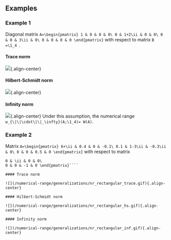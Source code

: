 Examples
--------

### Example 1

Diagonal matrix ````A=\begin{pmatrix} 1 & 0 & 0 & 0\
0 & 1+2\ii & 0 & 0\
0 & 0 & 3\ii & 0\
0 & 0 & 0 & 0 \end{pmatrix}```` with respect to matrix ``B =\1_4 ``.

#### Trace norm

![](/numerical-range/generalizations/nr_diagonal_id_trace.gif){.align-center}

#### Hilbert-Schmidt norm

![](/numerical-range/generalizations/nr_diagonal_id_hs.gif){.align-center}

#### Infinity norm

![](/numerical-range/generalizations/nr_diagonal_id_inf.gif){.align-center}
Under this assumption, the numerical range
``w_{\|\|\cdot\|\|_\infty}(A;\1_4)= W(A)``.

### Example 2

Matrix ````A=\begin{pmatrix} 6+\ii & 0.4 & 0 & -0.1\
0.1 & 1-3\ii & -0.3\ii & 0\
0 & 0 & 0.5 & 0 \end{pmatrix}```` with respect to matrix
````B=\begin{pmatrix} 1.2 & 0 & 0 & 0\
0 & \ii & 0 & 0\
0 & 0 & -1 & 0 \end{pmatrix}````

#### Trace norm

![](/numerical-range/generalizations/nr_rectangular_trace.gif){.align-center}

#### Hilbert-Schmidt norm

![](/numerical-range/generalizations/nr_rectangular_hs.gif){.align-center}

#### Infinity norm

![](/numerical-range/generalizations/nr_rectangular_inf.gif){.align-center}
